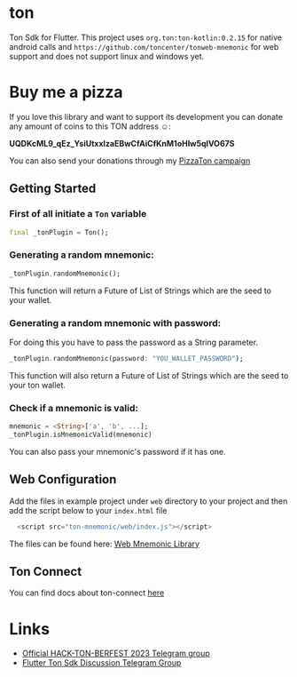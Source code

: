 # ton

Ton Sdk for Flutter.
This project uses `org.ton:ton-kotlin:0.2.15` for native android calls and `https://github.com/toncenter/tonweb-mnemonic` for web support and does not support linux and windows yet.

# Buy me a pizza

If you love this library and want to support its development you can donate any amount of coins to this TON address ☺️:

**UQDKcML9_qEz_YsiUtxxIzaEBwCfAiCfKnM1oHIw5qIVO67S**

You can also send your donations through my [PizzaTon campaign](https://t.me/pizzatonbot/app?startapp=64eac4333f9e4974e96b0a7f61f28828)

## Getting Started

### First of all initiate a `Ton` variable

```dart
final _tonPlugin = Ton();
```

### Generating a random mnemonic:

```dart
_tonPlugin.randomMnemonic();
```
This function will return a Future of List of Strings which are the seed to your wallet.

### Generating a random mnemonic with password:

For doing this you have to pass the password as a String parameter.

```dart
_tonPlugin.randomMnemonic(password: "YOU_WALLET_PASSWORD");
```

This function will also return a Future of List of Strings which are the seed to your ton wallet.

### Check if a mnemonic is valid:

```dart
mnemonic = <String>['a', 'b', ...];
_tonPlugin.isMnemonicValid(mnemonic)
```
You can also pass your mnemonic's password if it has one.

## Web Configuration

Add the files in example project under `web` directory to your project and then add the script below to your `index.html` file
```dart
  <script src="ton-mnemonic/web/index.js"></script>
```

The files can be found here:
[Web Mnemonic Library](./example/web/ton-mnemonic)

## Ton Connect

You can find docs about ton-connect [here](./docs/TONCONNECT.md)

# Links

- [Official HACK-TON-BERFEST 2023 Telegram group](https://t.me/hack_ton_berfest_2023)
- [Flutter Ton Sdk Discussion Telegram Group](https://t.me/FlutterTon)
